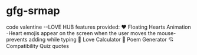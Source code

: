 # gfg-srmap
code valentine --LOVE HUB 
features provided:
❤️ Floating Hearts Animation -Heart emojis appear on the screen when the user moves the mouse-prevents adding while typing
💖 Love Calculator
📝  Poem Generator
💘 Compatibility Quiz
quotes 
